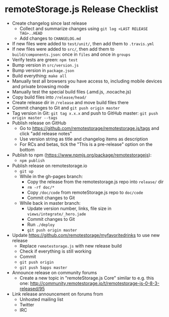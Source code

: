 # remoteStorage.js Release Checklist

* Create changelog since last release
    * Collect and summarize changes using `git log <LAST RELEASE TAG>..HEAD`
    * Add changes to `CHANGELOG.md`
* If new files were added to `test/unit/`, then add them to `.travis.yml`
* If new files were added to `src/`, then add them to `build/components.json`: once in `files` and once in `groups`
* Verify tests are green: `npm test`
* Bump version in `src/version.js`
* Bump version in `package.json`
* Build everything: `make all`
* Manually test all browsers you have access to, including mobile devices and private browsing mode
* Manually test the special build files (.amd.js, .nocache.js)
* Copy build files into `/release/head/`
* Create release dir in `/release` and move build files there
* Commit changes to Git and `git push origin master`
* Tag version in Git: `git tag x.x.x` and push to GitHub master: `git push origin master --tags`
* Publish release on GitHub
    * Go to https://github.com/remotestorage/remotestorage.js/tags and click "add release notes"
    * Use version string as title and changelog items as description
    * For RCs and betas, tick the "This is a pre-release" option on the bottom
* Publish to npm (https://www.npmjs.org/package/remotestoragejs):
  * `npm publish`
* Publish release on remotestorage.io
    * `git up`
    * While in the gh-pages branch:
        * Copy the release from the remotestorage.js repo into `release/` dir
        * `rm -rf doc/*`
        * Copy `/doc/code` from remoteStorage.js repo to `doc/code`
        * Commit changes to Git
    * While back in master branch:
        * Update version number, links, file size in `views/integrate/_hero.jade`
        * Commit changes to Git
        * Run `./deploy`
        * `git push origin master`
* Update https://github.com/remotestorage/myfavoritedrinks to use new release
    * Replace `remotestorage.js` with new release build
    * Check if everything is still working
    * Commit
    * `git push origin`
    * `git push 5apps master`
* Announce release on community forums
    * Create a new topic in "remoteStorage.js Core" similar to e.g. this one: http://community.remotestorage.io/t/remotestorage-js-0-8-3-released/95
* Link release announcement on forums from
    * Unhosted mailing list
    * Twitter
    * IRC
